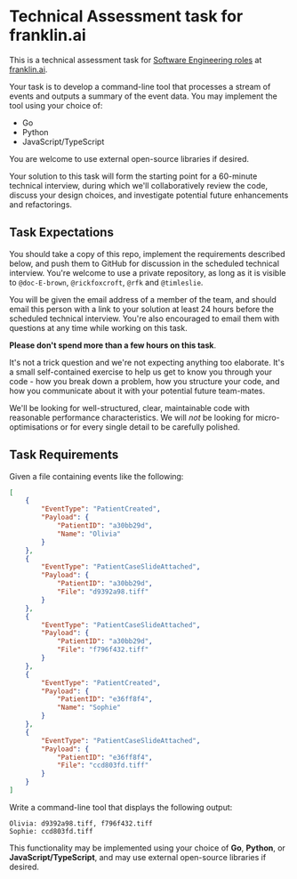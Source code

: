 # Technical Assessment task for franklin.ai

This is a technical assessment task for [Software Engineering roles](
https://jobs.lever.co/harrison/4f10d488-9417-4128-bc5c-846d75304dae) at [franklin.ai](https://franklin.ai/).

Your task is to develop a command-line tool that processes a stream of events and outputs
a summary of the event data. You may implement the tool using your choice of:

* Go
* Python
* JavaScript/TypeScript

You are welcome to use external open-source libraries if desired.

Your solution to this task will form the starting point for a 60-minute technical interview,
during which we'll collaboratively review the code, discuss your design choices, and investigate
potential future enhancements and refactorings.

## Task Expectations

You should take a copy of this repo, implement the requirements described below, and push them to GitHub
for discussion in the scheduled technical interview. You're welcome to use a private repository, as
long as it is visible to `@doc-E-brown`, `@rickfoxcroft`, `@rfk` and `@timleslie`.

You will be given the email address of a member of the team, and should email this person with a link to your
solution at least 24 hours before the scheduled technical interview. You're also encouraged to email them with
questions at any time while working on this task.

**Please don't spend more than a few hours on this task**.

It's not a trick question and we're not expecting anything too elaborate. It's a small self-contained exercise to
help us get to know you through your code - how you break down a problem, how you structure your code, and how you
communicate about it with your potential future team-mates.

We'll be looking for well-structured, clear, maintainable code with reasonable performance characteristics.
We will *not* be looking for micro-optimisations or for every single detail to be carefully polished.

## Task Requirements

Given a file containing events like the following:

```json
[
    {
        "EventType": "PatientCreated",
        "Payload": {
            "PatientID": "a30bb29d",
            "Name": "Olivia"
        }
    },
    {
        "EventType": "PatientCaseSlideAttached",
        "Payload": {
            "PatientID": "a30bb29d",
            "File": "d9392a98.tiff"
        }
    },
    {
        "EventType": "PatientCaseSlideAttached",
        "Payload": {
            "PatientID": "a30bb29d",
            "File": "f796f432.tiff"
        }
    },
    {
        "EventType": "PatientCreated",
        "Payload": {
            "PatientID": "e36ff8f4",
            "Name": "Sophie"
        }
    },
    {
        "EventType": "PatientCaseSlideAttached",
        "Payload": {
            "PatientID": "e36ff8f4",
            "File": "ccd803fd.tiff"
        }
    }
]
```

Write a command-line tool that displays the following output:

```
Olivia: d9392a98.tiff, f796f432.tiff
Sophie: ccd803fd.tiff
```

This functionality may be implemented using your choice of **Go**, **Python**, or **JavaScript/TypeScript**, and may use external
open-source libraries if desired.
